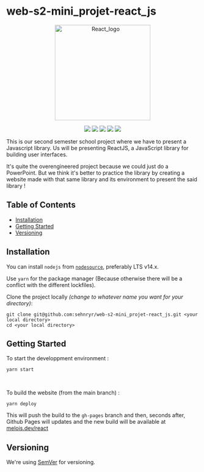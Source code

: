 # web-s2-mini_projet-react_js 
<p align="center">
  <a href=https://fr.reactjs.org>
    <img height="250px" src="https://dwglogo.com/wp-content/uploads/2017/09/React_logo.png" alt="React_logo">
  </a>
</p>
<p align="center">
  <a href="//github.com/sehnryr/web-s2-mini_projet-react_js/releases"><img src="https://img.shields.io/github/v/release/sehnryr/web-s2-mini_projet-react_js"></a>
  <a href="//github.com/sehnryr/web-s2-mini_projet-react_js/commits/main"><img src="https://img.shields.io/github/last-commit/sehnryr/web-s2-mini_projet-react_js"></a>
  <a href="//github.com/sehnryr/web-s2-mini_projet-react_js/blob/main/LICENSE.md"><img src="https://img.shields.io/github/license/sehnryr/web-s2-mini_projet-react_js"></a>
  <a href="//github.com/sehnryr/web-s2-mini_projet-react_js"><img src="https://img.shields.io/github/languages/code-size/sehnryr/web-s2-mini_projet-react_js"></a>
  <a href="//github.com/sehnryr/web-s2-mini_projet-react_js/issues"><img src="https://img.shields.io/github/issues-raw/sehnryr/web-s2-mini_projet-react_js"></a>
</p>

This is our second semester school project where we have to present a Javascript library. Us will be presenting ReactJS, a JavaScript library for building user interfaces.

It's quite the overengineered project because we could just do a PowerPoint. But we think it's better to practice the library by creating a website made with that same library and its environment to present the said library !

## Table of Contents

- [Installation](#installation)
- [Getting Started](#getting-started)
- [Versioning](#versioning)

## Installation

You can install `nodejs` from [`nodesource`](https://github.com/nodesource/distributions), preferably LTS v14.x.

Use `yarn` for the package manager (Because otherwise there will be a conflict with the different lockfiles).

Clone the project locally *(change <your local directory> to whatever name you want for your directory)*:
```
git clone git@github.com:sehnryr/web-s2-mini_projet-react_js.git <your local directory>
cd <your local directory>
```

## Getting Started
To start the developpment environment :
```
yarn start
```
<br />

To build the website (from the main branch) :
```
yarn deploy
```
This will push the build to the `gh-pages` branch and then, seconds after, Github Pages will updates and the new build will be available at [melois.dev/react](https://melois.dev/react)

## Versioning
We're using [SemVer](https://semver.org/) for versioning.
